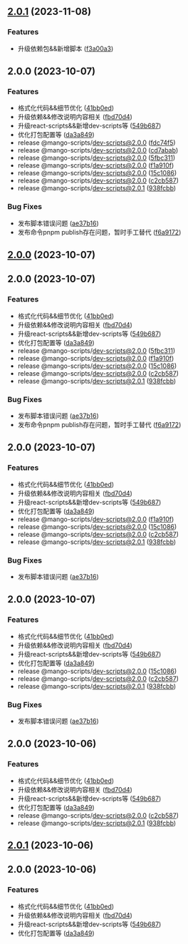 ## [2.0.1](https://github.com/AlbertLin0923/mango-scripts/compare/@mango-scripts/dev-scripts@2.0.0...@mango-scripts/dev-scripts@2.0.1) (2023-11-08)


### Features

* 升级依赖包&&新增脚本 ([f3a00a3](https://github.com/AlbertLin0923/mango-scripts/commit/f3a00a3504b36d95aff0efeabbecad4c08e778c5))

## 2.0.0 (2023-10-07)


### Features

* 格式化代码&&细节优化 ([41bb0ed](https://github.com/AlbertLin0923/mango-scripts/commit/41bb0ede7c15b029cd7cfd508f0c191505a02920))
* 升级依赖&&修改说明内容相关 ([fbd70d4](https://github.com/AlbertLin0923/mango-scripts/commit/fbd70d44c00e1670131d83bd4d72e779a9f5a81f))
* 升级react-scripts&&新增dev-scripts等 ([549b687](https://github.com/AlbertLin0923/mango-scripts/commit/549b687cff4c02bc808b4928a382c395c2767e01))
* 优化打包配置等 ([da3a849](https://github.com/AlbertLin0923/mango-scripts/commit/da3a84947ff00d22729e22e6bfe6da8f9a122eb7))
* release @mango-scripts/dev-scripts@2.0.0 ([fdc74f5](https://github.com/AlbertLin0923/mango-scripts/commit/fdc74f5f0e79a993a442026564564532c3f41391))
* release @mango-scripts/dev-scripts@2.0.0 ([cd7abab](https://github.com/AlbertLin0923/mango-scripts/commit/cd7abab1bf3c30986c415a14eb8480232b1084db))
* release @mango-scripts/dev-scripts@2.0.0 ([5fbc311](https://github.com/AlbertLin0923/mango-scripts/commit/5fbc311584b799510dcfe20fbf873ac4aac89475))
* release @mango-scripts/dev-scripts@2.0.0 ([f1a910f](https://github.com/AlbertLin0923/mango-scripts/commit/f1a910f607c1462b6529cc197a1039f13099efef))
* release @mango-scripts/dev-scripts@2.0.0 ([15c1086](https://github.com/AlbertLin0923/mango-scripts/commit/15c10865b09525c2ea6f9da151ee0b411ac369c1))
* release @mango-scripts/dev-scripts@2.0.0 ([c2cb587](https://github.com/AlbertLin0923/mango-scripts/commit/c2cb587e4284aa0ed90fa799ebbdce85e1489af3))
* release @mango-scripts/dev-scripts@2.0.1 ([938fcbb](https://github.com/AlbertLin0923/mango-scripts/commit/938fcbbb46b8fc9da7734022a8182a028f01e9b5))


### Bug Fixes

* 发布脚本错误问题 ([ae37b16](https://github.com/AlbertLin0923/mango-scripts/commit/ae37b161bb7fdea5fdf4e99e336074ff4f40e155))
* 发布命令pnpm publish存在问题，暂时手工替代 ([f6a9172](https://github.com/AlbertLin0923/mango-scripts/commit/f6a9172a7e8818323e0bcdb84118ffe29c239139))

## [2.0.0](https://github.com/AlbertLin0923/mango-scripts/compare/@mango-scripts/dev-scripts@2.0.0...@mango-scripts/dev-scripts@2.0.0) (2023-10-07)

## 2.0.0 (2023-10-07)


### Features

* 格式化代码&&细节优化 ([41bb0ed](https://github.com/AlbertLin0923/mango-scripts/commit/41bb0ede7c15b029cd7cfd508f0c191505a02920))
* 升级依赖&&修改说明内容相关 ([fbd70d4](https://github.com/AlbertLin0923/mango-scripts/commit/fbd70d44c00e1670131d83bd4d72e779a9f5a81f))
* 升级react-scripts&&新增dev-scripts等 ([549b687](https://github.com/AlbertLin0923/mango-scripts/commit/549b687cff4c02bc808b4928a382c395c2767e01))
* 优化打包配置等 ([da3a849](https://github.com/AlbertLin0923/mango-scripts/commit/da3a84947ff00d22729e22e6bfe6da8f9a122eb7))
* release @mango-scripts/dev-scripts@2.0.0 ([5fbc311](https://github.com/AlbertLin0923/mango-scripts/commit/5fbc311584b799510dcfe20fbf873ac4aac89475))
* release @mango-scripts/dev-scripts@2.0.0 ([f1a910f](https://github.com/AlbertLin0923/mango-scripts/commit/f1a910f607c1462b6529cc197a1039f13099efef))
* release @mango-scripts/dev-scripts@2.0.0 ([15c1086](https://github.com/AlbertLin0923/mango-scripts/commit/15c10865b09525c2ea6f9da151ee0b411ac369c1))
* release @mango-scripts/dev-scripts@2.0.0 ([c2cb587](https://github.com/AlbertLin0923/mango-scripts/commit/c2cb587e4284aa0ed90fa799ebbdce85e1489af3))
* release @mango-scripts/dev-scripts@2.0.1 ([938fcbb](https://github.com/AlbertLin0923/mango-scripts/commit/938fcbbb46b8fc9da7734022a8182a028f01e9b5))


### Bug Fixes

* 发布脚本错误问题 ([ae37b16](https://github.com/AlbertLin0923/mango-scripts/commit/ae37b161bb7fdea5fdf4e99e336074ff4f40e155))
* 发布命令pnpm publish存在问题，暂时手工替代 ([f6a9172](https://github.com/AlbertLin0923/mango-scripts/commit/f6a9172a7e8818323e0bcdb84118ffe29c239139))

## 2.0.0 (2023-10-07)


### Features

* 格式化代码&&细节优化 ([41bb0ed](https://github.com/AlbertLin0923/mango-scripts/commit/41bb0ede7c15b029cd7cfd508f0c191505a02920))
* 升级依赖&&修改说明内容相关 ([fbd70d4](https://github.com/AlbertLin0923/mango-scripts/commit/fbd70d44c00e1670131d83bd4d72e779a9f5a81f))
* 升级react-scripts&&新增dev-scripts等 ([549b687](https://github.com/AlbertLin0923/mango-scripts/commit/549b687cff4c02bc808b4928a382c395c2767e01))
* 优化打包配置等 ([da3a849](https://github.com/AlbertLin0923/mango-scripts/commit/da3a84947ff00d22729e22e6bfe6da8f9a122eb7))
* release @mango-scripts/dev-scripts@2.0.0 ([f1a910f](https://github.com/AlbertLin0923/mango-scripts/commit/f1a910f607c1462b6529cc197a1039f13099efef))
* release @mango-scripts/dev-scripts@2.0.0 ([15c1086](https://github.com/AlbertLin0923/mango-scripts/commit/15c10865b09525c2ea6f9da151ee0b411ac369c1))
* release @mango-scripts/dev-scripts@2.0.0 ([c2cb587](https://github.com/AlbertLin0923/mango-scripts/commit/c2cb587e4284aa0ed90fa799ebbdce85e1489af3))
* release @mango-scripts/dev-scripts@2.0.1 ([938fcbb](https://github.com/AlbertLin0923/mango-scripts/commit/938fcbbb46b8fc9da7734022a8182a028f01e9b5))


### Bug Fixes

* 发布脚本错误问题 ([ae37b16](https://github.com/AlbertLin0923/mango-scripts/commit/ae37b161bb7fdea5fdf4e99e336074ff4f40e155))

## 2.0.0 (2023-10-07)


### Features

* 格式化代码&&细节优化 ([41bb0ed](https://github.com/AlbertLin0923/mango-scripts/commit/41bb0ede7c15b029cd7cfd508f0c191505a02920))
* 升级依赖&&修改说明内容相关 ([fbd70d4](https://github.com/AlbertLin0923/mango-scripts/commit/fbd70d44c00e1670131d83bd4d72e779a9f5a81f))
* 升级react-scripts&&新增dev-scripts等 ([549b687](https://github.com/AlbertLin0923/mango-scripts/commit/549b687cff4c02bc808b4928a382c395c2767e01))
* 优化打包配置等 ([da3a849](https://github.com/AlbertLin0923/mango-scripts/commit/da3a84947ff00d22729e22e6bfe6da8f9a122eb7))
* release @mango-scripts/dev-scripts@2.0.0 ([15c1086](https://github.com/AlbertLin0923/mango-scripts/commit/15c10865b09525c2ea6f9da151ee0b411ac369c1))
* release @mango-scripts/dev-scripts@2.0.0 ([c2cb587](https://github.com/AlbertLin0923/mango-scripts/commit/c2cb587e4284aa0ed90fa799ebbdce85e1489af3))
* release @mango-scripts/dev-scripts@2.0.1 ([938fcbb](https://github.com/AlbertLin0923/mango-scripts/commit/938fcbbb46b8fc9da7734022a8182a028f01e9b5))


### Bug Fixes

* 发布脚本错误问题 ([ae37b16](https://github.com/AlbertLin0923/mango-scripts/commit/ae37b161bb7fdea5fdf4e99e336074ff4f40e155))

## 2.0.0 (2023-10-06)


### Features

* 格式化代码&&细节优化 ([41bb0ed](https://github.com/AlbertLin0923/mango-scripts/commit/41bb0ede7c15b029cd7cfd508f0c191505a02920))
* 升级依赖&&修改说明内容相关 ([fbd70d4](https://github.com/AlbertLin0923/mango-scripts/commit/fbd70d44c00e1670131d83bd4d72e779a9f5a81f))
* 升级react-scripts&&新增dev-scripts等 ([549b687](https://github.com/AlbertLin0923/mango-scripts/commit/549b687cff4c02bc808b4928a382c395c2767e01))
* 优化打包配置等 ([da3a849](https://github.com/AlbertLin0923/mango-scripts/commit/da3a84947ff00d22729e22e6bfe6da8f9a122eb7))
* release @mango-scripts/dev-scripts@2.0.0 ([c2cb587](https://github.com/AlbertLin0923/mango-scripts/commit/c2cb587e4284aa0ed90fa799ebbdce85e1489af3))
* release @mango-scripts/dev-scripts@2.0.1 ([938fcbb](https://github.com/AlbertLin0923/mango-scripts/commit/938fcbbb46b8fc9da7734022a8182a028f01e9b5))

## [2.0.1](https://github.com/AlbertLin0923/mango-scripts/compare/@mango-scripts/dev-scripts@2.0.0...@mango-scripts/dev-scripts@2.0.1) (2023-10-06)

## 2.0.0 (2023-10-06)


### Features

* 格式化代码&&细节优化 ([41bb0ed](https://github.com/AlbertLin0923/mango-scripts/commit/41bb0ede7c15b029cd7cfd508f0c191505a02920))
* 升级依赖&&修改说明内容相关 ([fbd70d4](https://github.com/AlbertLin0923/mango-scripts/commit/fbd70d44c00e1670131d83bd4d72e779a9f5a81f))
* 升级react-scripts&&新增dev-scripts等 ([549b687](https://github.com/AlbertLin0923/mango-scripts/commit/549b687cff4c02bc808b4928a382c395c2767e01))
* 优化打包配置等 ([da3a849](https://github.com/AlbertLin0923/mango-scripts/commit/da3a84947ff00d22729e22e6bfe6da8f9a122eb7))


